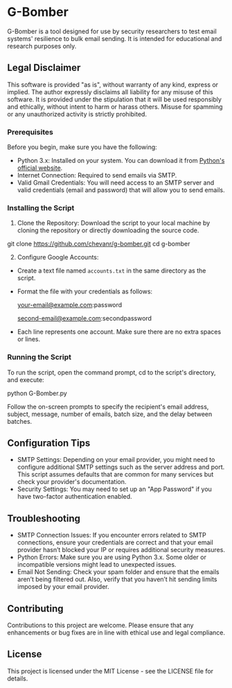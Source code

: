 # G-Bomber
G-Bomber is a tool designed for use by security researchers to test email systems' resilience to bulk email sending. It is intended for educational and research purposes only.

## Legal Disclaimer
This software is provided "as is", without warranty of any kind, express or implied. The author expressly disclaims all liability for any misuse of this software. It is provided under the stipulation that it will be used responsibly and ethically, without intent to harm or harass others. Misuse for spamming or any unauthorized activity is strictly prohibited.

### Prerequisites
Before you begin, make sure you have the following:
- Python 3.x: Installed on your system. You can download it from [Python's official website](https://www.python.org/downloads/).
- Internet Connection: Required to send emails via SMTP.
- Valid Gmail Credentials: You will need access to an SMTP server and valid credentials (email and password) that will allow you to send emails.

### Installing the Script
1. Clone the Repository: Download the script to your local machine by cloning the repository or directly downloading the source code.

git clone https://github.com/chevanr/g-bomber.git cd g-bomber


2. Configure Google Accounts:
- Create a text file named `accounts.txt` in the same directory as the script.
- Format the file with your credentials as follows:

  your-email@example.com:password
  
  second-email@example.com:secondpassword

- Each line represents one account. Make sure there are no extra spaces or lines.

### Running the Script
To run the script, open the command prompt, cd to the script's directory, and execute:

python G-Bomber.py

Follow the on-screen prompts to specify the recipient's email address, subject, message, number of emails, batch size, and the delay between batches.

## Configuration Tips
- SMTP Settings: Depending on your email provider, you might need to configure additional SMTP settings such as the server address and port. This script assumes defaults that are common for many services but check your provider's documentation.
- Security Settings: You may need to set up an "App Password" if you have two-factor authentication enabled.

## Troubleshooting
- SMTP Connection Issues: If you encounter errors related to SMTP connections, ensure your credentials are correct and that your email provider hasn’t blocked your IP or requires additional security measures.
- Python Errors: Make sure you are using Python 3.x. Some older or incompatible versions might lead to unexpected issues.
- Email Not Sending: Check your spam folder and ensure that the emails aren’t being filtered out. Also, verify that you haven’t hit sending limits imposed by your email provider.

## Contributing
Contributions to this project are welcome. Please ensure that any enhancements or bug fixes are in line with ethical use and legal compliance.

## License
This project is licensed under the MIT License - see the LICENSE file for details.

